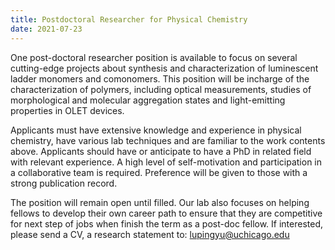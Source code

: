 ```yaml
---
title: Postdoctoral Researcher for Physical Chemistry
date: 2021-07-23
---
```


<!--more-->

One post-doctoral researcher position is available to focus on several cutting-edge projects about synthesis and characterization of luminescent ladder monomers and comonomers. This position will be incharge of the characterization of polymers, including optical measurements, studies of morphological and molecular aggregation states and light-emitting properties in OLET devices.<br>

Applicants must have extensive knowledge and experience in physical chemistry, have various lab techniques and are familiar to the work contents above. Applicants should have or anticipate to have a PhD in related field with relevant experience. A high level of self-motivation and participation in a collaborative team is required. Preference will be given to those with a strong publication record.<br>

The position will remain open until filled. Our lab also focuses on helping fellows to develop their own career path to ensure that they are competitive for next step of jobs when finish the term as a post-doc fellow. If interested, please send a CV, a research statement to: lupingyu@uchicago.edu<br>